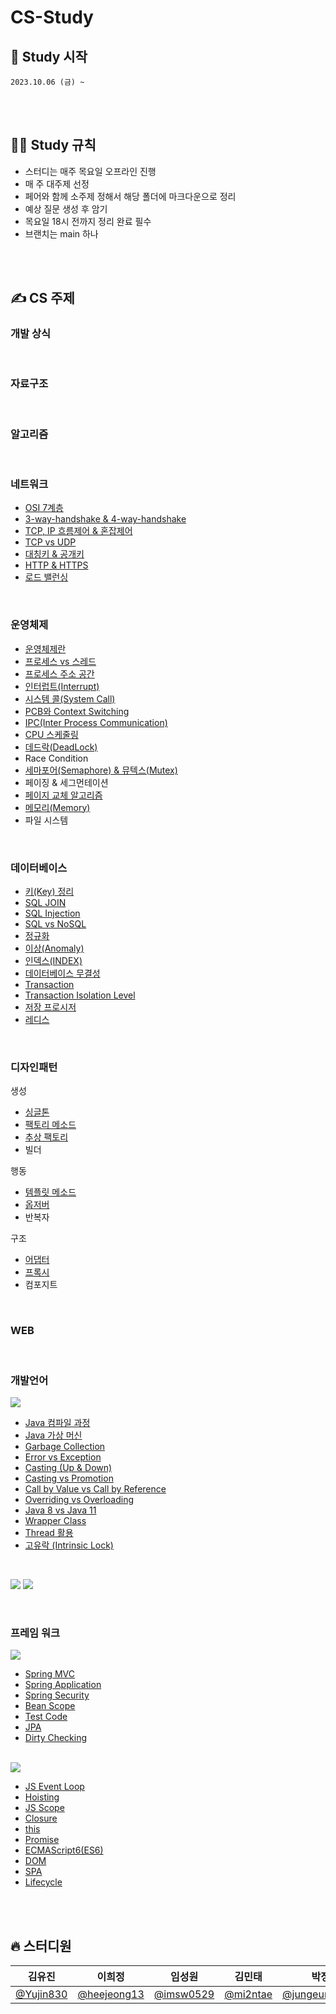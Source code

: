 # CS-Study

## 🎈 Study 시작

    2023.10.06 (금) ~

<br><br>

## 🧑‍💻 Study 규칙

- 스터디는 매주 목요일 오프라인 진행
- 매 주 대주제 선정
- 페어와 함께 소주제 정해서 해당 폴더에 마크다운으로 정리
- 예상 질문 생성 후 암기
- 목요일 18시 전까지 정리 완료 필수
- 브랜치는 main 하나

<br><br>

## ✍️ CS 주제

### 개발 상식

<br>

### 자료구조

<br>

### 알고리즘

<br>

### 네트워크

- [OSI 7계층](./Network/01.%20OSI%207계층/README.md)
- [3-way-handshake & 4-way-handshake](./Network/02.%203-way-handshake%20&%204-way-handshake/README.md)
- [TCP, IP 흐름제어 & 혼잡제어](./Network/03.%20TCP,%20IP%20흐름제어%20&%20혼잡제어/README.md)
- [TCP vs UDP](./Network/04.%20TCP%20vs%20UDP/README.md)
- [대칭키 & 공개키](./Network/05.%20대칭키%20&%20공개키/README.md)
- [HTTP & HTTPS](./Network/06.%20HTTP%20&%20HTTPS/README.md)
- [로드 밸런싱](./Network/07.%20로드%20밸런싱/README.md)

<br>

### 운영체제

- [운영체제란](./OS/01.%20운영체제란/README.md)
- [프로세스 vs 스레드](./OS/02.%20프로세스vs스레드/README.md)
- [프로세스 주소 공간](./OS/03.%20프로세스%20주소%20공간/README.md)
- [인터럽트(Interrupt)](./OS/04.%20인터럽트/README.md)
- [시스템 콜(System Call)](./OS/05.%20시스템%20콜/README.md)
- [PCB와 Context Switching](./OS/06.%20PCB와%20Context%20Switching/README.md)
- [IPC(Inter Process Communication)](./OS/07.%20IPC/README.md)
- [CPU 스케줄링](./OS/08.%20CPU%20Scheduling/README.md)
- [데드락(DeadLock)](./OS/09.%20데드락/README.md)
- Race Condition
- [세마포어(Semaphore) & 뮤텍스(Mutex)](./OS/11.%20세마포어%20&%20뮤텍스/README.md)
- 페이징 & 세그먼테이션
- [페이지 교체 알고리즘](./OS/13.%20페이지%20교체%20알고리즘/README.md)
- [메모리(Memory)](./OS/14.%20메모리/README.md)
- 파일 시스템

<br>

### 데이터베이스

- [키(Key) 정리](<./Database/01.%20키(Key)%20정리/README.md>)
- [SQL JOIN](./Database/02.%20SQL%20JOIN/README.md)
- [SQL Injection](./Database/03.%20SQL%20Injection/README.md)
- [SQL vs NoSQL](./Database/04.%20SQL%20vs%20NoSQL/README.md)
- [정규화](./Database/05.%20정규화/README.md)
- [이상(Anomaly)](<./Database/06.%20이상(Anomaly)/README.md>)
- [인덱스(INDEX)](<./Database/07.%20인덱스(INDEX)/README.md>)
- [데이터베이스 무결성](./Database/08.%20데이터베이스%20무결성/README.md)
- [Transaction](./Database/09.%20Transation/README.md)
- [Transaction Isolation Level](./Database/10.%20Transaction%20Isolation%20Level/README.md)
- [저장 프로시저](./Database/11.%20저장%20프로시저/README.md)
- [레디스](./Database/12.%20레디스/README.md)

<br>

### 디자인패턴

생성

- [싱글톤](./DesignPattern/생성/싱글톤%20패턴/README.md)
- [팩토리 메소드](./DesignPattern/생성/팩토리%20메소드/README.md)
- [추상 팩토리](./DesignPattern/생성/추상%20팩토리/README.md)
- 빌더

행동

- [템플릿 메소드](./DesignPattern/행동/템플릿%20메소드/README.md)
- [옵저버](./DesignPattern/행동/옵저버/README.md)
- 반복자

구조

- [어댑터](./DesignPattern/구조/어댑터/README.md)
- [프록시](./DesignPattern/구조/프록시/README.md)
- 컴포지트

<br>

### WEB

<br>

### 개발언어

<img src="https://img.shields.io/badge/JAVA-007396?style=plastic&logo=OPENJDK&logoColor=white">

- [Java 컴파일 과정](./Language/Java/01.%20Java%20컴파일%20과정/README.md)
- [Java 가상 머신](./Language/Java/02.%20Java%20가상%20머신/README.md)
- [Garbage Collection](./Language/Java/03.%20Garbage%20Collection/README.md)
- [Error vs Exception](./Language/Java/04.%20Error%20vs%20Exception/README.md)
- [Casting (Up & Down)](<./Language/Java/05.%20Casting(Up&Down)/README.md>)
- [Casting vs Promotion](./Language/Java/06.%20Casting%20vs%20Promotion/README.md)
- [Call by Value vs Call by Reference](./Language/Java/07.%20Call%20by%20Value%20vs%20Call%20by%20Reference/README.md)
- [Overriding vs Overloading](./Language/Java/08.%20Overriding%20vs%20Overloading/README.md)
- [Java 8 vs Java 11](./Language/Java/09.%20Java8%20vs%20Java11/README.md)
- [Wrapper Class](./Language/Java/10.%20Wrapper%20Class/README.md)
- [Thread 활용](./Language/Java/11.%20Thread%20활용/README.md)
- [고유락 (Intrinsic Lock)](./Language/Java/12.%20고유락/README.md)

<br>

<img src="https://img.shields.io/badge/REACT-61DAFB?style=plastic&logo=react&logoColor=black"> <img src="https://img.shields.io/badge/VUE-4FC08D?style=plastic&logo=vue.js&logoColor=white">

<br>

### 프레임 워크

<img src="https://img.shields.io/badge/SPRING-6DB33F?style=plastic&logo=spring&logoColor=white">

- [Spring MVC](./Framework/Spring/01.%20Spring%20MVC/README.md)
- [Spring Application](./Framework/Spring/02.%20Spring%20Application/README.md)
- [Spring Security](./Framework/Spring/03.%20Spring%20Security/README.md)
- [Bean Scope](./Framework/Spring/04.%20Bean%20Scope/README.md)
- [Test Code](./Framework/Spring/05.%20Test%20Code/README.md)
- [JPA](./Framework/Spring/06.%20JPA/README.md)
- [Dirty Checking](./Framework/Spring/07.%20Dirty%20Checking/README.md)

<br>

<img src="https://img.shields.io/badge/JAVASCRIPT-F7DF1E?style=plastic&logo=javascript&logoColor=black">

- [JS Event Loop](./Framework/Javascript/01.%20JS%20Event%20Loop/README.md)
- [Hoisting](./Framework/Javascript/02.%20Hoisting/README.md)
- [JS Scope](./Framework/Javascript/03.%20JS%20Scope/README.md)
- [Closure](./Framework/Javascript/04.%20Closure/README.md)
- [this](./Framework/Javascript/05.%20this/README.md)
- [Promise](./Framework/Javascript/06.%20Promise/README.md)
- [ECMAScript6(ES6)](./Framework/Javascript/07.%20ES6/README.md)
- [DOM](./Framework/Javascript/08.%20DOM/README.md)
- [SPA](./Framework/Javascript/09.%20SPA/README.md)
- [Lifecycle](./Framework/Javascript/10.%20Lifecycle/README.md)

<br><br>

## 🔥 스터디원

| **김유진**                               | **이희정**                                   | **임성원**                               | **김민태**                             | **박정은**                                           | **권지훈**                                 |
| ---------------------------------------- | -------------------------------------------- | ---------------------------------------- | -------------------------------------- | ---------------------------------------------------- | ------------------------------------------ |
| [@Yujin830](https://github.com/Yujin830) | [@heejeong13](https://github.com/heejeong13) | [@imsw0529](https://github.com/imsw0529) | [@mi2ntae](https://github.com/mi2ntae) | [@jungeunevepark](https://github.com/jungeunevepark) | [@gwonjihun](https://github.com/gwonjihun) |
